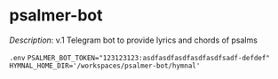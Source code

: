 # psalmer-bot

*Description*: 
v.1 Telegram bot to provide lyrics and chords of psalms


`.env`
`PSALMER_BOT_TOKEN="123123123:asdfasdfasdfasdfasdfsadf-defdef"`
`HYMNAL_HOME_DIR='/workspaces/psalmer-bot/hymnal'`